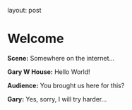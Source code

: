 layout: post

# Welcome

**Scene:** Somewhere on the internet…

**Gary W House:** Hello World!

**Audience:** You brought us here for this?

**Gary:** Yes, sorry, I will try harder…
